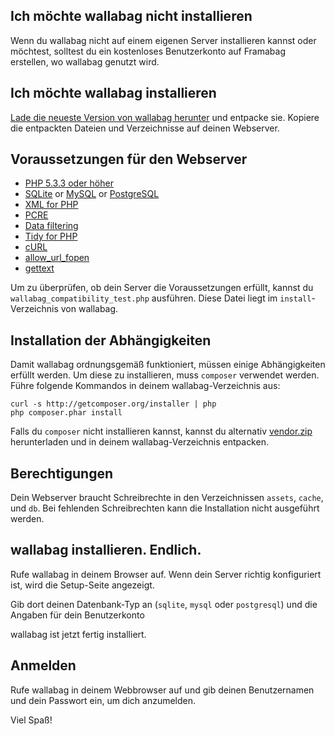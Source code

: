 ## Ich möchte wallabag nicht installieren
Wenn du wallabag nicht auf einem eigenen Server installieren kannst oder möchtest, solltest du ein kostenloses Benutzerkonto auf Framabag erstellen, wo wallabag genutzt wird.

## Ich möchte wallabag installieren
 
[Lade die neueste Version von wallabag herunter](http://www.wallabag.org/download) und entpacke sie. Kopiere die entpackten Dateien und Verzeichnisse auf deinen Webserver.

## Voraussetzungen für den Webserver
* [PHP 5.3.3 oder höher](http://php.net/manual/en/install.php)
* [SQLite](http://php.net/manual/en/book.sqlite.php) or [MySQL](http://php.net/manual/fr/book.mysql.php) or [PostgreSQL](http://php.net/manual/en/book.pgsql.php)
* [XML for PHP](http://php.net/xml)
* [PCRE](http://php.net/pcre)
* [Data filtering](http://php.net/manual/book.filter.php)
* [Tidy for PHP](http://php.net/tidy)
* [cURL](http://php.net/curl)
* [allow_url_fopen](http://www.php.net/manual/en/filesystem.configuration.php#ini.allow-url-fopen)
* [gettext](http://php.net/manual/en/book.gettext.php)

Um zu überprüfen, ob dein Server die Voraussetzungen erfüllt, kannst du `wallabag_compatibility_test.php` ausführen. Diese Datei liegt im `install`-Verzeichnis von wallabag.

## Installation der Abhängigkeiten
Damit wallabag ordnungsgemäß funktioniert, müssen einige Abhängigkeiten erfüllt werden. Um diese zu installieren, muss `composer` verwendet werden. Führe folgende Kommandos in deinem wallabag-Verzeichnis aus:

    curl -s http://getcomposer.org/installer | php
    php composer.phar install

Falls du `composer` nicht installieren kannst, kannst du alternativ [vendor.zip](http://wllbg.org/vendor) herunterladen und in deinem wallabag-Verzeichnis entpacken. 

## Berechtigungen
Dein Webserver braucht Schreibrechte in den Verzeichnissen `assets`, `cache`, und `db`. Bei fehlenden Schreibrechten kann die Installation nicht ausgeführt werden.

## wallabag installieren. Endlich.
Rufe wallabag in deinem Browser auf. Wenn dein Server richtig konfiguriert ist, wird die Setup-Seite angezeigt.

Gib dort deinen Datenbank-Typ an (`sqlite`, `mysql` oder `postgresql`) und die Angaben für dein Benutzerkonto

wallabag ist jetzt fertig installiert.

## Anmelden 
Rufe wallabag in deinem Webbrowser auf und gib deinen Benutzernamen und dein Passwort ein, um dich anzumelden.

Viel Spaß!
